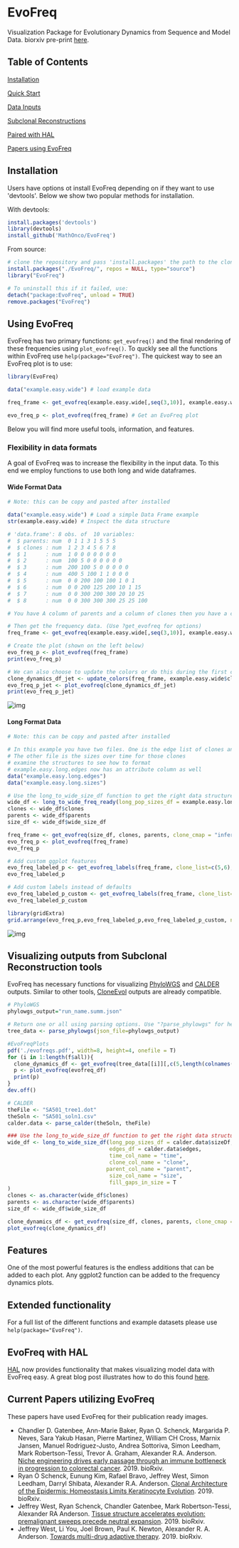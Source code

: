 # EvoFreq
Visualization Package for Evolutionary Dynamics from Sequence and Model Data. biorxiv pre-print [here](https://www.biorxiv.org/content/10.1101/743815v1?rss=1).

## Table of Contents  
[Installation](#Installation)

[Quick Start](#QuickStart)

[Data Inputs](#DataInputs)

[Subclonal Reconstructions](#bioinformatics)

[Paired with HAL](#hal)

[Papers using EvoFreq](#evofreq)

## Installation <a name="Installation"/>

Users have options ot install EvoFreq depending on if they want to use 'devtools'. Below we show two popular methods for installation.

With devtools:
```R
install.packages('devtools')
library(devtools)
install_github('MathOnco/EvoFreq')
```

From source:
```R
# clone the repository and pass 'install.packages' the path to the cloned evofreq repository
install.packages("./EvoFreq/", repos = NULL, type="source")
library("EvoFreq")

# To uninstall this if it failed, use:
detach("package:EvoFreq", unload = TRUE)
remove.packages("EvoFreq")
```

## Using EvoFreq <a name="QuickStart"/>

EvoFreq has two primary functions: `get_evofreq()` and the final rendering of these frequencies using `plot_evofreq()`. To quckly see all the functions within EvoFreq use `help(package="EvoFreq")`. The quickest way to see an EvoFreq plot is to use:
```R
library(EvoFreq)

data("example.easy.wide") # load example data

freq_frame <- get_evofreq(example.easy.wide[,seq(3,10)], example.easy.wide$clones, example.easy.wide$parents, clone_cmap = "magma") # Get freq_frame, a properly structured data.frame

evo_freq_p <- plot_evofreq(freq_frame) # Get an EvoFreq plot
```

Below you will find more useful tools, information, and features.

### Flexibility in data formats <a name="DataInputs"/>

A goal of EvoFreq was to increase the flexibility in the input data. To this end we employ functions to use both long and wide dataframes.

#### Wide Format Data
```R
# Note: this can be copy and pasted after installed

data("example.easy.wide") # Load a simple Data Frame example
str(example.easy.wide) # Inspect the data structure

# 'data.frame':	8 obs. of  10 variables:
#  $ parents: num  0 1 1 3 1 5 5 5
#  $ clones : num  1 2 3 4 5 6 7 8
#  $ 1      : num  1 0 0 0 0 0 0 0
#  $ 2      : num  100 5 0 0 0 0 0 0
#  $ 3      : num  200 100 5 0 0 0 0 0
#  $ 4      : num  400 5 100 1 1 0 0 0
#  $ 5      : num  0 0 200 100 100 1 0 1
#  $ 6      : num  0 0 200 125 200 10 1 15
#  $ 7      : num  0 0 300 200 300 20 10 25
#  $ 8      : num  0 0 300 300 300 25 25 100

# You have A column of parents and a column of clones then you have a column for each of the timepoints with sizes for that clone.

# Then get the frequency data. (Use ?get_evofreq for options)
freq_frame <- get_evofreq(example.easy.wide[,seq(3,10)], example.easy.wide$clones, example.easy.wide$parents, clone_cmap = "magma")

# Create the plot (shown on the left below)
evo_freq_p <- plot_evofreq(freq_frame)
print(evo_freq_p)

# We can also choose to update the colors or do this during the first creation. (shown on the right below)
clone_dynamics_df_jet <- update_colors(freq_frame, example.easy.wide$clones, clone_cmap = "jet")
evo_freq_p_jet <- plot_evofreq(clone_dynamics_df_jet)
print(evo_freq_p_jet)
```
![img](img/easy.wide.image.png)

#### Long Format Data
```R
# Note: this can be copy and pasted after installed

# In this example you have two files. One is the edge list of clones and their parents
# The other file is the sizes over time for those clones
# examine the structures to see how to format
# example.easy.long.edges now has an attribute column as well
data("example.easy.long.edges")
data("example.easy.long.sizes")

# Use the long_to_wide_size_df function to get the right data structure.
wide_df <- long_to_wide_freq_ready(long_pop_sizes_df = example.easy.long.sizes, time_col_name = "Time", clone_col_name = "clone", parent_col_name = "parent", size_col_name = "Size", edges_df = example.easy.long.edges)
clones <- wide_df$clones
parents <- wide_df$parents
size_df <- wide_df$wide_size_df

freq_frame <- get_evofreq(size_df, clones, parents, clone_cmap = "inferno")
evo_freq_p <- plot_evofreq(freq_frame)
evo_freq_p

# Add custom ggplot features
evo_freq_labeled_p <- get_evofreq_labels(freq_frame, clone_list=c(5,6), extant_only=F, evofreq_plot = evo_freq_p, apply_labels=T)
evo_freq_labeled_p

# Add custom labels instead of defaults
evo_freq_labeled_p_custom <- get_evofreq_labels(freq_frame, clone_list=c(5,6), custom_label_text = c("KRAS","TP53"), extant_only=F, evofreq_plot = evo_freq_p, apply_labels=T)
evo_freq_labeled_p_custom

library(gridExtra)
grid.arrange(evo_freq_p,evo_freq_labeled_p,evo_freq_labeled_p_custom, nrow=1)
```
![img](img/easy.long.image.png)

## Visualizing outputs from Subclonal Reconstruction tools <a name="bioinformatics"/>

EvoFreq has necessary functions for visualizing [PhyloWGS](https://github.com/morrislab/phylowgs) and [CALDER](https://github.com/raphael-group/calder) outputs. Similar to other tools, [CloneEvol](https://github.com/hdng/clonevol) outputs are already compatible.

```R
# PhyloWGS
phylowgs_output="run_name.summ.json"

# Return one or all using parsing options. Use "?parse_phylowgs" for help
tree_data <- parse_phylowgs(json_file=phylowgs_output)

#EvoFreqPlots
pdf('./evofreqs.pdf', width=8, height=4, onefile = T)
for (i in 1:length(f$all)){
  clone_dynamics_df <- get_evofreq(tree_data[[i]][,c(5,length(colnames(tree_data)))], clones=tree_data[[i]]$clone, parents=tree_data[[i]]$parent, clone_cmap = "jet")
  p <- plot_evofreq(evofreq_df)
  print(p)
}
dev.off()

# CALDER
theFile <- "SA501_tree1.dot"
theSoln <- "SA501_soln1.csv"
calder.data <- parse_calder(theSoln, theFile)

### Use the long_to_wide_size_df function to get the right data structure.
wide_df <- long_to_wide_size_df(long_pop_sizes_df = calder.data$sizeDf,
                                edges_df = calder.data$edges,
                                time_col_name = "time",
                                clone_col_name = "clone",
                               parent_col_name = "parent",
                                size_col_name = "size",
                                fill_gaps_in_size = T
)
clones <- as.character(wide_df$clones)
parents <- as.character(wide_df$parents)
size_df <- wide_df$wide_size_df

clone_dynamics_df <- get_evofreq(size_df, clones, parents, clone_cmap = "jet", data_type = "size", threshold=0, test_links = T, add_origin = T, interp_method = "bezier")
plot_evofreq(clone_dynamics_df)
```

## Features

One of the most powerful features is the endless additions that can be added to each plot. Any ggplot2 function can be added to the frequency dynamics plots.

## Extended functionality

For a full list of the different functions and example datasets please use `help(package="EvoFreq")`.

## EvoFreq with HAL <a name="hal"/>

[HAL](https://github.com/MathOnco/HAL) now provides functionality that makes visualizing model data with EvoFreq easy. A great blog post illustrates how to do this found [here](http://blog.mathematical-oncology.org/evofreq-and-hal.html).

## Current Papers utilizing EvoFreq <a name="evofreq"/>

These papers have used EvoFreq for their publication ready images.

- Chandler D. Gatenbee, Ann-Marie Baker, Ryan O. Schenck, Margarida P. Neves, Sara Yakub Hasan, Pierre Martinez, William CH Cross, Marnix Jansen, Manuel Rodriguez-Justo, Andrea Sottoriva, Simon Leedham, Mark Robertson-Tessi, Trevor A. Graham, Alexander R.A. Anderson. [Niche engineering drives early passage through an immune bottleneck in progression to colorectal cancer](https://www.biorxiv.org/content/10.1101/623959v2). 2019. bioRxiv.
- Ryan O Schenck, Eunung Kim, Rafael Bravo, Jeffrey West, Simon Leedham, Darryl Shibata, Alexander R.A. Anderson. [Clonal Architecture of the Epidermis: Homeostasis Limits Keratinocyte Evolution](https://www.biorxiv.org/content/10.1101/548131v1). 2019. bioRxiv.
- Jeffrey West, Ryan Schenck, Chandler Gatenbee, Mark Robertson-Tessi, Alexander RA Anderson. [Tissue structure accelerates evolution: premalignant sweeps precede neutral expansion](https://www.biorxiv.org/content/10.1101/542019v1). 2019. bioRxiv.
- Jeffrey West, Li You, Joel Brown, Paul K. Newton, Alexander R. A. Anderson. [Towards multi-drug adaptive therapy](https://www.biorxiv.org/content/10.1101/476507v4). 2019. bioRxiv.
